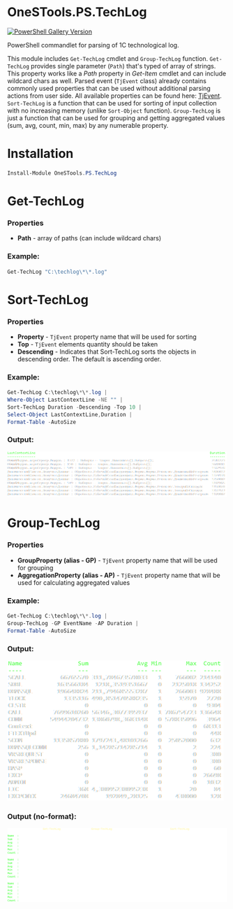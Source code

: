 # OneSTools.PS.TechLog

[![PowerShell Gallery Version](https://img.shields.io/powershellgallery/v/OneSTools.PS.TechLog?style=plastic)](https://www.powershellgallery.com/packages/OneSTools.PS.TechLog)

PowerShell commandlet for parsing of 1C technological log.  

This module includes `Get-TechLog` cmdlet and `Group-TechLog` function. `Get-TechLog` provides single parameter (`Path`) that's typed of array of strings. This property works like a *Path* property in *Get-Item* cmdlet and can include wildcard chars as well. Parsed event (`TjEvent` class) already contains commonly used properties that can be used without additional parsing actions from user side. All available properties can be found here: [TjEvent](https://github.com/akpaevj/OneSTools.PS.TechLog/blob/master/TjEvent.cs). `Sort-TechLog` is a function that can be used for sorting of input collection with no increasing memory (unlike `Sort-Object` function). `Group-TechLog` is just a function that can be used for grouping and getting aggregated values (sum, avg, count, min, max) by any numerable property.

# Installation
```powershell
Install-Module OneSTools.PS.TechLog
```

# Get-TechLog
### Properties
- **Path** - array of paths (can include wildcard chars)  
### Example:
```powershell
Get-TechLog "C:\techlog\*\*.log"
```

# Sort-TechLog
### Properties
- **Property** - `TjEvent` property name that will be used for sorting
- **Top** - `TjEvent` elements quantity should be taken 
- **Descending** - Indicates that Sort-TechLog sorts the objects in descending order. The default is ascending order.
### Example:
```powershell
Get-TechLog C:\techlog\*\*.log | 
Where-Object LastContextLine -NE "" | 
Sort-TechLog Duration -Descending -Top 10 | 
Select-Object LastContextLine,Duration | 
Format-Table -AutoSize
```
### Output:
![Sort-TechLog](screenshots/sort-techlog-output.png)

# Group-TechLog
### Properties
- **GroupProperty (alias - GP)** - `TjEvent` property name that will be used for grouping  
- **AggregationProperty (alias - AP)** - `TjEvent` property name that will be used for calculating aggregated values
### Example:
```powershell
Get-TechLog C:\techlog\*\*.log | 
Group-TechLog -GP EventName -AP Duration | 
Format-Table -AutoSize
```
### Output:
![Group-TechLog](screenshots/group-techlog-output.png)

### Output (no-format):
![Group-TechLog](screenshots/sort-techlog-output-without-format.png)
